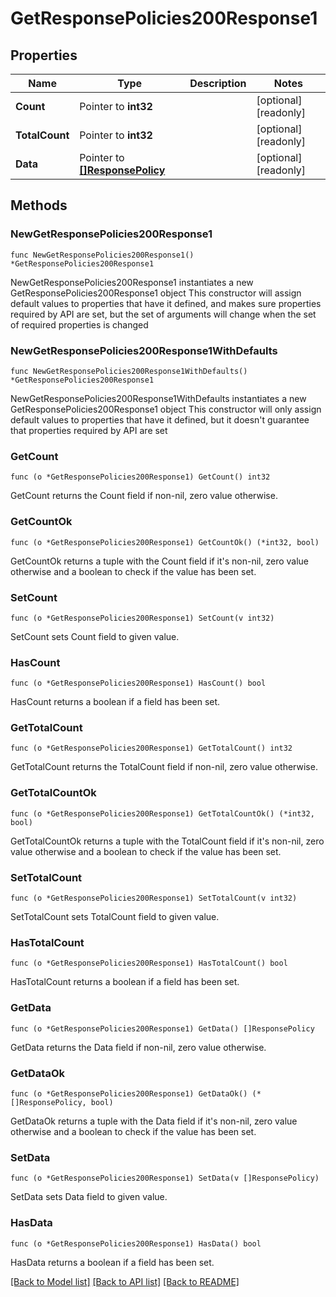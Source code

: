 # GetResponsePolicies200Response1

## Properties

Name | Type | Description | Notes
------------ | ------------- | ------------- | -------------
**Count** | Pointer to **int32** |  | [optional] [readonly] 
**TotalCount** | Pointer to **int32** |  | [optional] [readonly] 
**Data** | Pointer to [**[]ResponsePolicy**](ResponsePolicy.md) |  | [optional] [readonly] 

## Methods

### NewGetResponsePolicies200Response1

`func NewGetResponsePolicies200Response1() *GetResponsePolicies200Response1`

NewGetResponsePolicies200Response1 instantiates a new GetResponsePolicies200Response1 object
This constructor will assign default values to properties that have it defined,
and makes sure properties required by API are set, but the set of arguments
will change when the set of required properties is changed

### NewGetResponsePolicies200Response1WithDefaults

`func NewGetResponsePolicies200Response1WithDefaults() *GetResponsePolicies200Response1`

NewGetResponsePolicies200Response1WithDefaults instantiates a new GetResponsePolicies200Response1 object
This constructor will only assign default values to properties that have it defined,
but it doesn't guarantee that properties required by API are set

### GetCount

`func (o *GetResponsePolicies200Response1) GetCount() int32`

GetCount returns the Count field if non-nil, zero value otherwise.

### GetCountOk

`func (o *GetResponsePolicies200Response1) GetCountOk() (*int32, bool)`

GetCountOk returns a tuple with the Count field if it's non-nil, zero value otherwise
and a boolean to check if the value has been set.

### SetCount

`func (o *GetResponsePolicies200Response1) SetCount(v int32)`

SetCount sets Count field to given value.

### HasCount

`func (o *GetResponsePolicies200Response1) HasCount() bool`

HasCount returns a boolean if a field has been set.

### GetTotalCount

`func (o *GetResponsePolicies200Response1) GetTotalCount() int32`

GetTotalCount returns the TotalCount field if non-nil, zero value otherwise.

### GetTotalCountOk

`func (o *GetResponsePolicies200Response1) GetTotalCountOk() (*int32, bool)`

GetTotalCountOk returns a tuple with the TotalCount field if it's non-nil, zero value otherwise
and a boolean to check if the value has been set.

### SetTotalCount

`func (o *GetResponsePolicies200Response1) SetTotalCount(v int32)`

SetTotalCount sets TotalCount field to given value.

### HasTotalCount

`func (o *GetResponsePolicies200Response1) HasTotalCount() bool`

HasTotalCount returns a boolean if a field has been set.

### GetData

`func (o *GetResponsePolicies200Response1) GetData() []ResponsePolicy`

GetData returns the Data field if non-nil, zero value otherwise.

### GetDataOk

`func (o *GetResponsePolicies200Response1) GetDataOk() (*[]ResponsePolicy, bool)`

GetDataOk returns a tuple with the Data field if it's non-nil, zero value otherwise
and a boolean to check if the value has been set.

### SetData

`func (o *GetResponsePolicies200Response1) SetData(v []ResponsePolicy)`

SetData sets Data field to given value.

### HasData

`func (o *GetResponsePolicies200Response1) HasData() bool`

HasData returns a boolean if a field has been set.


[[Back to Model list]](../README.md#documentation-for-models) [[Back to API list]](../README.md#documentation-for-api-endpoints) [[Back to README]](../README.md)


